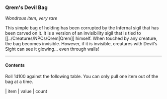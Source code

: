 ### Qrem's Devil Bag

_Wondrous item, very rare_

This simple bag of holding has been corrupted by the Infernal sigil that has been carved on it. It is a version of an invisibility sigil that is tied to [[../Creatures/NPCs/Qrem|Qrem]] himself. When touched by any creature, the bag becomes invisible. However, if it is invisible, creatures with Devil's Sight can see it glowing... even through walls! 

---

#### Contents

Roll 1d100 against the following table. You can only pull one item out of the bag at a time. 

| item | value | count 